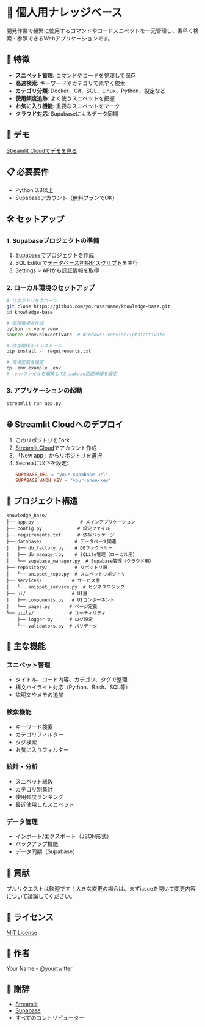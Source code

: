 # 🧠 個人用ナレッジベース

開発作業で頻繁に使用するコマンドやコードスニペットを一元管理し、素早く検索・参照できるWebアプリケーションです。

## 🌟 特徴

- **スニペット管理**: コマンドやコードを整理して保存
- **高速検索**: キーワードやカテゴリで素早く検索
- **カテゴリ分類**: Docker、Git、SQL、Linux、Python、設定など
- **使用頻度追跡**: よく使うスニペットを把握
- **お気に入り機能**: 重要なスニペットをマーク
- **クラウド対応**: Supabaseによるデータ同期

## 🚀 デモ

[Streamlit Cloudでデモを見る](https://your-app-url.streamlit.app)

## 📋 必要要件

- Python 3.8以上
- Supabaseアカウント（無料プランでOK）

## 🛠️ セットアップ

### 1. Supabaseプロジェクトの準備

1. [Supabase](https://supabase.com)でプロジェクトを作成
2. SQL Editorで[データベース初期化スクリプト](docs/supabase_setup.sql)を実行
3. Settings > APIから認証情報を取得

### 2. ローカル環境のセットアップ

```bash
# リポジトリをクローン
git clone https://github.com/yourusername/knowledge-base.git
cd knowledge-base

# 仮想環境を作成
python -m venv venv
source venv/bin/activate  # Windows: venv\Scripts\activate

# 依存関係をインストール
pip install -r requirements.txt

# 環境変数を設定
cp .env.example .env
# .envファイルを編集してSupabase認証情報を設定
```

### 3. アプリケーションの起動

```bash
streamlit run app.py
```

## 🌐 Streamlit Cloudへのデプロイ

1. このリポジトリをFork
2. [Streamlit Cloud](https://streamlit.io/cloud)でアカウント作成
3. 「New app」からリポジトリを選択
4. Secretsに以下を設定:
   ```toml
   SUPABASE_URL = "your-supabase-url"
   SUPABASE_ANON_KEY = "your-anon-key"
   ```

## 📁 プロジェクト構造

```
knowledge_base/
├── app.py                 # メインアプリケーション
├── config.py             # 設定ファイル
├── requirements.txt      # 依存パッケージ
├── database/            # データベース関連
│   ├── db_factory.py    # DBファクトリー
│   ├── db_manager.py    # SQLite管理（ローカル用）
│   └── supabase_manager.py  # Supabase管理（クラウド用）
├── repository/          # リポジトリ層
│   └── snippet_repo.py  # スニペットリポジトリ
├── services/           # サービス層
│   └── snippet_service.py  # ビジネスロジック
├── ui/                 # UI層
│   ├── components.py   # UIコンポーネント
│   └── pages.py       # ページ定義
└── utils/             # ユーティリティ
    ├── logger.py      # ログ設定
    └── validators.py  # バリデータ
```

## 🔧 主な機能

### スニペット管理
- タイトル、コード内容、カテゴリ、タグで整理
- 構文ハイライト対応（Python、Bash、SQL等）
- 説明文やメモの追加

### 検索機能
- キーワード検索
- カテゴリフィルター
- タグ検索
- お気に入りフィルター

### 統計・分析
- スニペット総数
- カテゴリ別集計
- 使用頻度ランキング
- 最近使用したスニペット

### データ管理
- インポート/エクスポート（JSON形式）
- バックアップ機能
- データ同期（Supabase）

## 🤝 貢献

プルリクエストは歓迎です！大きな変更の場合は、まずissueを開いて変更内容について議論してください。

## 📄 ライセンス

[MIT License](LICENSE)

## 👤 作者

Your Name - [@yourtwitter](https://twitter.com/yourtwitter)

## 🙏 謝辞

- [Streamlit](https://streamlit.io/)
- [Supabase](https://supabase.com/)
- すべてのコントリビューター
